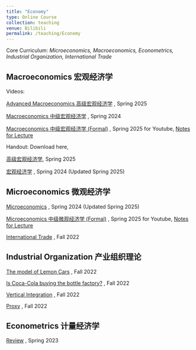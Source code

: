 ```yaml
---
title: "Economy"
type: Online Course
collection: teaching
venue: Bilibili
permalink: /teaching/Economy
---
```


Core Curriculum: *Microeconomics, Macroeconomics, Econometrics, Industrial Organization, International Trade*

Macroeconomics 宏观经济学
---
Videos: 

[Advanced Macroeconomics 高级宏观经济学](https://www.bilibili.com/video/BV1vAtgzuE82/) , Spring 2025 

[Macroeconomics 中级宏观经济学](https://www.bilibili.com/video/BV1b1421o7Yp/) , Spring 2024 

[Macroeconomics 中级宏观经济学 (Formal)](https://youtube.com/playlist?list=PLdoOoWEoCLvgm9hWxU75wpGQ3dE_OHDAH&si=ks8TtSewrpNkAhZB) , Spring 2025 for Youtube, [Notes for Lecture](https://mailbnueducn-my.sharepoint.com/:b:/g/personal/sjs_mail_bnu_edu_cn/EfJblxoZuJJKojORo-DF0xcBB2lJt9QbPcovB1NYSI0b3A?e=dvCXPKt)

Handout: Download here, 

[高级宏观经济学](https://mailbnueducn-my.sharepoint.com/:b:/g/personal/sjs_mail_bnu_edu_cn/ESBlERRn6DFCnXxQppRkfMsBnDamd7NxYQs2W1P3ZiGyGA?e=h6U3Z1), Spring 2025

[宏观经济学]({{site.url}}/file/宏观经济学讲义by宋圣洁.pdf) , Spring 2024 (Updated Spring 2025)

Microeconomics 微观经济学
---

[Microeconomics](https://www.bilibili.com/video/BV1nw4m117Bb/) , Spring 2024 (Updated Spring 2025)

[Microeconomics 中级微观经济学 (Formal)](https://youtube.com/playlist?list=PLdoOoWEoCLvjMMwmCZFqvJQmwYp-lNjzM&si=2JgLxwnWMgVPSTwz) , Spring 2025 for Youtube, [Notes for Lecture](https://mailbnueducn-my.sharepoint.com/:b:/g/personal/sjs_mail_bnu_edu_cn/EW9jMxmomFdOjlo6rfD7u0YBupFKFoDS8sP-GzAnuWDU6w?e=ygvmBt)

[International Trade](https://www.bilibili.com/video/BV1wR4y1q7Wu/) , Fall 2022

Industrial Organization 产业组织理论
---
[The model of Lemon Cars](https://www.bilibili.com/video/BV1bD4y1w7AX/) , Fall 2022

[Is Coca-Cola buying the bottle factory?](https://www.bilibili.com/video/BV1gD4y1v76c/) , Fall 2022

[Vertical Integration](https://www.bilibili.com/video/BV1sd4y1x7Qe/) , Fall 2022

[Proxy](https://www.bilibili.com/video/BV19P4y1X7PY/) , Fall 2022

Econometrics 计量经济学
---

[Review](https://www.bilibili.com/video/BV15o4y137KW/) , Spring 2023
